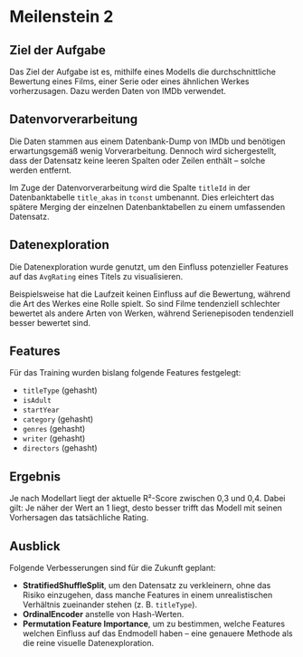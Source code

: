 # Meilenstein 2

## Ziel der Aufgabe
Das Ziel der Aufgabe ist es, mithilfe eines Modells die durchschnittliche Bewertung eines Films, einer Serie oder eines ähnlichen Werkes vorherzusagen. Dazu werden Daten von IMDb verwendet.

## Datenvorverarbeitung
Die Daten stammen aus einem Datenbank-Dump von IMDb und benötigen erwartungsgemäß wenig Vorverarbeitung. Dennoch wird sichergestellt, dass der Datensatz keine leeren Spalten oder Zeilen enthält – solche werden entfernt.

Im Zuge der Datenvorverarbeitung wird die Spalte `titleId` in der Datenbanktabelle `title_akas` in `tconst` umbenannt. Dies erleichtert das spätere Merging der einzelnen Datenbanktabellen zu einem umfassenden Datensatz.

## Datenexploration
Die Datenexploration wurde genutzt, um den Einfluss potenzieller Features auf das `AvgRating` eines Titels zu visualisieren.

Beispielsweise hat die Laufzeit keinen Einfluss auf die Bewertung, während die Art des Werkes eine Rolle spielt. So sind Filme tendenziell schlechter bewertet als andere Arten von Werken, während Serienepisoden tendenziell besser bewertet sind.

## Features
Für das Training wurden bislang folgende Features festgelegt:

- `titleType` (gehasht)
- `isAdult`
- `startYear`
- `category` (gehasht)
- `genres` (gehasht)
- `writer` (gehasht)
- `directors` (gehasht)

## Ergebnis
Je nach Modellart liegt der aktuelle R²-Score zwischen 0,3 und 0,4. Dabei gilt: Je näher der Wert an 1 liegt, desto besser trifft das Modell mit seinen Vorhersagen das tatsächliche Rating.

## Ausblick
Folgende Verbesserungen sind für die Zukunft geplant:

- **StratifiedShuffleSplit**, um den Datensatz zu verkleinern, ohne das Risiko einzugehen, dass manche Features in einem unrealistischen Verhältnis zueinander stehen (z. B. `titleType`).
- **OrdinalEncoder** anstelle von Hash-Werten.
- **Permutation Feature Importance**, um zu bestimmen, welche Features welchen Einfluss auf das Endmodell haben – eine genauere Methode als die reine visuelle Datenexploration.
